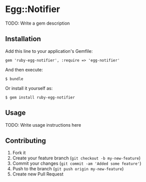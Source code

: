 # Egg::Notifier

TODO: Write a gem description

## Installation

Add this line to your application's Gemfile:

    gem 'ruby-egg-notifier', :require => 'egg-notifier'

And then execute:

    $ bundle

Or install it yourself as:

    $ gem install ruby-egg-notifier

## Usage

TODO: Write usage instructions here

## Contributing

1. Fork it
2. Create your feature branch (`git checkout -b my-new-feature`)
3. Commit your changes (`git commit -am 'Added some feature'`)
4. Push to the branch (`git push origin my-new-feature`)
5. Create new Pull Request
